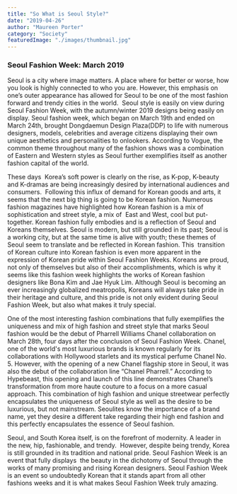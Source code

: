 ```yaml
---
title: "So What is Seoul Style?"
date: "2019-04-26"
author: "Maureen Porter"
category: "Society"
featuredImage: "./images/thumbnail.jpg"
---
```


### Seoul Fashion Week: March 2019

Seoul is a city where image matters. A place where for better or worse, how you look is highly connected to who you are. However, this emphasis on one’s outer appearance has allowed for Seoul to be one of the most fashion forward and trendy cities in the world.  Seoul style is easily on view during Seoul Fashion Week, with the autumn/winter 2019 designs being easily on display. Seoul fashion week, which began on March 19th and ended on March 24th, brought Dongdaemun Design Plaza(DDP) to life with numerous designers, models, celebrities and average citizens displaying their own unique aesthetics and personalities to onlookers. According to Vogue, the common theme throughout many of the fashion shows was a combination of Eastern and Western styles as Seoul further exemplifies itself as another fashion capital of the world.

These days  Korea’s soft power is clearly on the rise, as K-pop, K-beauty and K-dramas are being increasingly desired by international audiences and consumers.  Following this influx of demand for Korean goods and arts, it seems that the next big thing is going to be Korean fashion. Numerous fashion magazines have highlighted how Korean fashion is a mix of sophistication and street style, a mix of  East and West, cool but put-together. Korean fashion fully embodies and is a reflection of Seoul and Koreans themselves. Seoul is modern, but still grounded in its past; Seoul is a working city, but at the same time is alive with youth; these themes of Seoul seem to translate and be reflected in Korean fashion. This  transition of Korean culture into Korean fashion is even more apparent in the expression of Korean pride within Seoul Fashion Weeks. Koreans are proud, not only of themselves but also of their accomplishments, which is why it seems like this fashion week highlights the works of Korean fashion designers like Bona Kim and Jae Hyuk Lim. Although Seoul is becoming an ever increasingly globalized meatropolis, Koreans will always take pride in their heritage and culture, and this pride is not only evident during Seoul Fashion Week, but also what makes it truly special.

One of the most interesting fashion combinations that fully exemplifies the uniqueness and mix of high fashion and street style that marks Seoul fashion would be the debut of Pharrell Williams Chanel collaboration on March 28th, four days after the conclusion of Seoul Fashion Week. Chanel, one of the world's most luxurious brands is known regularly for its collaborations with Hollywood starlets and its mystical perfume Chanel No. 5. However, with the opening of a new Chanel flagship store in Seoul, it was also the debut of the collaboration line “Chanel Pharrell.” According to Hypebeast, this opening and launch of this line demonstrates Chanel’s transformation from more haute couture to a focus on a more casual approach. This combination of high fashion and unique streetwear perfectly encapsulates the uniqueness of Seoul style as well as the desire to be luxurious, but not mainstream. Seoulites know the importance of a brand name, yet they desire a different take regarding their high end fashion and this perfectly encapsulates the essence of Seoul fashion.

Seoul, and South Korea itself, is on the forefront of modernity. A leader in the new, hip, fashionable, and trendy.  However, despite being trendy, Korea is still grounded in its tradition and national pride. Seoul Fashion Week is an event that fully displays  the beauty in the dichotomy of Seoul through the works of many promising and rising Korean designers. Seoul Fashion Week is an event so undoubtedly Korean that it stands apart from all other fashions weeks and it is what makes Seoul Fashion Week truly amazing.
